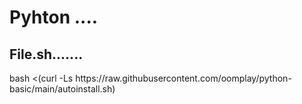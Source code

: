 <h1>Pyhton ....</h1>
<h2>File.sh.......</h2>
<p>bash <(curl -Ls https://raw.githubusercontent.com/oomplay/python-basic/main/autoinstall.sh)</p>
